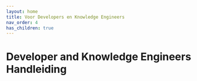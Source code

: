 ```yaml
---
layout: home
title: Voor Developers en Knowledge Engineers
nav_order: 4
has_children: true
---
```


# Developer and Knowledge Engineers Handleiding